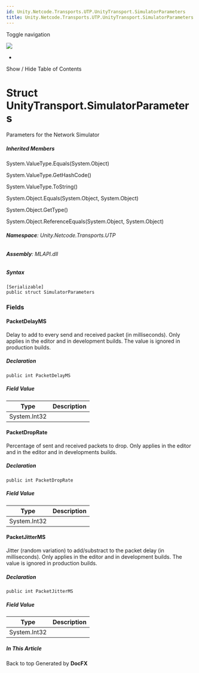 ```yaml
---
id: Unity.Netcode.Transports.UTP.UnityTransport.SimulatorParameters
title: Unity.Netcode.Transports.UTP.UnityTransport.SimulatorParameters
---
```


<div id="wrapper">

<div>

<div class="container">

<div class="navbar-header">

Toggle navigation

<img src="../logo.svg" id="logo" class="svg" />

</div>

<div id="navbar" class="collapse navbar-collapse">

<div class="form-group">

</div>

</div>

</div>

<div class="subnav navbar navbar-default">

<div id="breadcrumb" class="container hide-when-search">

-   

</div>

</div>

</div>

<div class="container body-content hide-when-search" role="main">

<div class="sidenav hide-when-search">

Show / Hide Table of Contents

<div id="sidetoggle" class="sidetoggle collapse">

<div id="sidetoc">

</div>

</div>

</div>

<div class="article row grid-right">

<div class="col-md-10">

# Struct UnityTransport.SimulatorParameters

<div class="markdown level0 summary">

Parameters for the Network Simulator

</div>

<div class="markdown level0 conceptual">

</div>

<div class="inheritedMembers">

##### Inherited Members

<div>

System.ValueType.Equals(System.Object)

</div>

<div>

System.ValueType.GetHashCode()

</div>

<div>

System.ValueType.ToString()

</div>

<div>

System.Object.Equals(System.Object, System.Object)

</div>

<div>

System.Object.GetType()

</div>

<div>

System.Object.ReferenceEquals(System.Object, System.Object)

</div>

</div>

###### **Namespace**: Unity.Netcode.Transports.UTP

###### **Assembly**: MLAPI.dll

##### Syntax

<div class="codewrapper">

``` lang-csharp
[Serializable]
public struct SimulatorParameters
```

</div>

### Fields

#### PacketDelayMS

<div class="markdown level1 summary">

Delay to add to every send and received packet (in milliseconds). Only
applies in the editor and in development builds. The value is ignored in
production builds.

</div>

<div class="markdown level1 conceptual">

</div>

##### Declaration

<div class="codewrapper">

``` lang-csharp
public int PacketDelayMS
```

</div>

##### Field Value

| Type         | Description |
|--------------|-------------|
| System.Int32 |             |

#### PacketDropRate

<div class="markdown level1 summary">

Percentage of sent and received packets to drop. Only applies in the
editor and in the editor and in developments builds.

</div>

<div class="markdown level1 conceptual">

</div>

##### Declaration

<div class="codewrapper">

``` lang-csharp
public int PacketDropRate
```

</div>

##### Field Value

| Type         | Description |
|--------------|-------------|
| System.Int32 |             |

#### PacketJitterMS

<div class="markdown level1 summary">

Jitter (random variation) to add/substract to the packet delay (in
milliseconds). Only applies in the editor and in development builds. The
value is ignored in production builds.

</div>

<div class="markdown level1 conceptual">

</div>

##### Declaration

<div class="codewrapper">

``` lang-csharp
public int PacketJitterMS
```

</div>

##### Field Value

| Type         | Description |
|--------------|-------------|
| System.Int32 |             |

</div>

<div class="hidden-sm col-md-2" role="complementary">

<div class="sideaffix">

<div class="contribution">

</div>

##### In This Article

<div>

</div>

</div>

</div>

</div>

</div>

<div class="grad-bottom">

</div>

<div class="footer">

<div class="container">

Back to top Generated by **DocFX**

</div>

</div>

</div>
